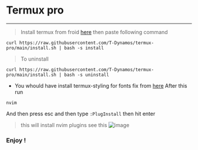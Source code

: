 # Termux pro
---
> Install termux from froid [here](https://f-droid.org/repo/com.termux_118.apk) then paste following command
```
curl https://raw.githubusercontent.com/T-Dynamos/termux-pro/main/install.sh | bash -s install
```
> To uninstall
```
curl https://raw.githubusercontent.com/T-Dynamos/termux-pro/main/install.sh | bash -s uninstall
```
* You whould have install termux-styling for fonts fix from [here]( https://f-droid.org/repo/com.termux.styling_29.apk)
After this run
```
nvim
```
And then press esc and then type `:PlugInstall` then hit enter
> this will install nvim plugins see this 
![image](https://github.com/T-Dynamos/T-Dynamos/raw/main/images/GIF-220329_115550.gif)
### Enjoy !
